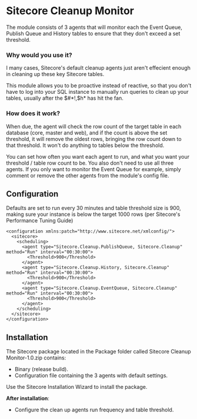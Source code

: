 # Sitecore Cleanup Monitor
The module consists of 3 agents that will monitor each the Event Queue, Publish Queue and History tables to ensure that they don't exceed a set threshold. 

### Why would you use it?
I many cases, Sitecore's default cleanup agents just aren't effecient enough in cleaning up these key Sitecore tables.

This module allows you to be proactive instead of reactive, so that you don't have to log into your SQL instance to manually run queries to clean up your tables, usually after the $#*!,$h* has hit the fan.

### How does it work?
When due, the agent will check the row count of the target table in each database (core, master and web), and if the count is above the set threshold, it will remove the oldest rows, bringing the row count down to that threshold. It won't do anything to tables below the threshold.

You can set how often you want each agent to run, and what you want your threshold / table row count to be. You also don't need to use all three agents. If you only want to monitor the Event Queue for example, simply comment or remove the other agents from the module's config file.

## Configuration
Defaults are set to run every 30 minutes and table threshold size is 900, making sure your instance is below the target 1000 rows (per Sitecore's Performance Tuning Guide)

```
<configuration xmlns:patch="http://www.sitecore.net/xmlconfig/">
  <sitecore>
    <scheduling>
      <agent type="Sitecore.Cleanup.PublishQueue, Sitecore.Cleanup" method="Run" interval="00:30:00">
        <Threshold>900</Threshold>
      </agent>
      <agent type="Sitecore.Cleanup.History, Sitecore.Cleanup" method="Run" interval="00:30:00">
        <Threshold>900</Threshold>
      </agent>
      <agent type="Sitecore.Cleanup.EventQueue, Sitecore.Cleanup" method="Run" interval="00:30:00">
        <Threshold>900</Threshold>
      </agent>
    </scheduling>
  </sitecore>
</configuration>

```

## Installation

The Sitecore package located in the Package folder called Sitecore Cleanup Monitor-1.0.zip contains:

* Binary (release build).
* Configuration file containing the 3 agents with default settings.

Use the Sitecore Installation Wizard to install the package. 

**After installation**:

* Configure the clean up agents run frequency and table threshold.
